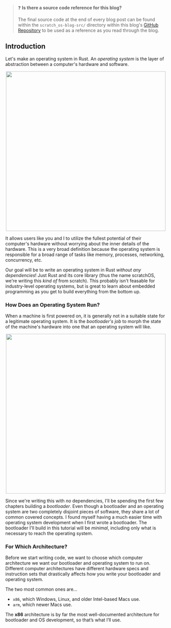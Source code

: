 > ❓ **Is there a source code reference for this blog?**
>
> The final source code at the end of every blog post can be found within the `scratch_os-blog-src/` directory within this blog's [GitHub Repository](https://github.com/sumandas27/scratchOS-Blog) to be used as a reference as you read through the blog.

## Introduction

Let's make an operating system in Rust. An *operating system* is the layer of abstraction between a computer's hardware and software.

<p align="center">
  <img style="width:500px;" src="img/operating_system.png">
</p>

It allows users like you and I to utilize the fullest potential of their computer's hardware without worrying about the inner details of the hardware. This is a very broad definition because the operating system is responsible for a broad range of tasks like memory, processes, networking, concurrency, etc.

Our goal will be to write an operating system in Rust *without any dependencies*! Just Rust and its core library (thus the name scratchOS, we're writing this *kind of* from scratch). This probably isn't feasable for industry-level operating systems, but is great to learn about embedded programming as you get to build everything from the bottom up.

### How Does an Operating System Run?

When a machine is first powered on, it is generally not in a suitable state for a legitimate operating system. It is the *bootloader's job* to morph the state of the machine's hardware into one that an operating system will like.

<p align="center">
  <img style="width:500px;" src="img/bootloader-responsibility.png">
</p>

Since we're writing this with *no* dependencies, I'll be spending the first few chapters building a *bootloader*. Even though a bootloader and an operating system are two completely disjoint pieces of software, they share a lot of common covered concepts. I found myself having a much easier time with operating system development when I first wrote a bootloader. The bootloader I'll build in this tutorial will be *minimal*, including only what is necessary to reach the operating system.

### For Which Architecture?

Before we start writing code, we want to choose which computer architecture we want our bootloader and operating system to run on. Different computer architectures have different hardware specs and instruction sets that drastically affects how you write your bootloader and operating system.

The two most common ones are...

* `x86`, which Windows, Linux, and older Intel-based Macs use.
* `arm`, which newer Macs use.

The **x86** architecture is by far the most well-documented architecture for bootloader and OS development, so that’s what I’ll use.